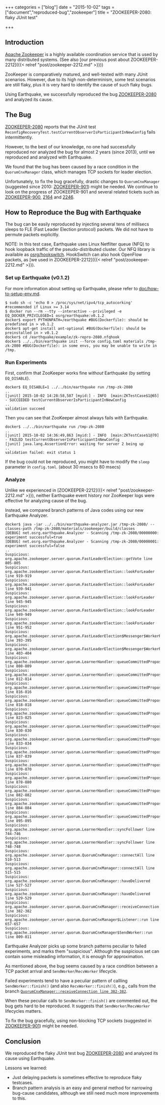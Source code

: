+++
categories = ["blog"]
date = "2015-10-02"
tags = ["document","reproduced-bug","zookeeper"]
title = "ZOOKEEPER-2080: flaky JUnit test"

+++

## Introduction
[Apache Zookeeper](https://zookeeper.apache.org/) is a highly available coordination service that is used by many distributed systems.
(See also [our previous post about ZOOKEEPER-2212]({{< relref "post/zookeeper-2212.md" >}}))

ZooKeeper is comparatively matured, and well-tested with many JUnit scenarios.
However, due to its high non-determinism, some test scenarios are still flaky, plus it is very hard to identify the cause of such flaky bugs.

Using Earthquake, we successfully reproduced the bug [ZOOKEEPER-2080](https://issues.apache.org/jira/browse/ZOOKEEPER-2080) and analyzed its cause.

## The Bug
[ZOOKEEPER-2080](https://issues.apache.org/jira/browse/ZOOKEEPER-2080) reports that the JUnit test `ReconfigRecoveryTest.testCurrentObserverIsParticipantInNewConfig` fails intermittently.

However, to the best of our knowledge, no one had successfully reproduced nor analyzed the bug for almost 2 years (since 2013), until we reproduced and analyzed with Earthquake.

We found that the bug has been caused by a race condition in the `QuorumCnxManager` class, which manages TCP sockets for leader election.

Unfortunately, to fix the bug gracefully, drastic changes to `QuorumCnxManager` (suggested since 2010: [ZOOKEEPER-901](https://issues.apache.org/jira/browse/ZOOKEEPER-901)) might be needed.
We continue to look on the progress of ZOOKEEPER-901 and several related tickets such as [ZOOKEEPER-900](https://issues.apache.org/jira/browse/ZOOKEEPER-900), [2164](https://issues.apache.org/jira/browse/ZOOKEEPER-2164) and [2246](https://issues.apache.org/jira/browse/ZOOKEEPER-2246).


## How to Reproduce the Bug with Earthquake

The bug can be easily reproduced by injecting several tens of millisecs sleeps to FLE (Fast Leader Election protocol) packets.
We did not have to permute packets explicitly.

NOTE: In this test case, Earthquake uses Linux Netfilter queue (NFQ) to hook loopback traffic of the pseudo-distributed cluster. Our NFQ library is available as [osrg/hookswitch](https://github.com/osrg/hookswitch/). HookSwitch can also hook OpenFlow packets, as [we used in ZOOKEEPER-2212]({{< relref "post/zookeeper-2212.md" >}}).

### Set up Earthquake (v0.1.2)
For more information about setting up Earthquake, please refer to [doc/how-to-setup-env.md](https://github.com/ampf11111/namazu/blob/v0.1.2/doc/how-to-setup-env.md).

    $ sudo sh -c 'echo 0 > /proc/sys/net/ipv4/tcp_autocorking' #recommended if Linux >= 3.14
    $ docker run --rm --tty --interactive --privileged -e EQ_DOCKER_PRIVILEGED=1 osrg/earthquake:v0.1.2
    docker$ export PYTHONPATH=/earthquake #BUG(Dockerfile): should be predefined in > v0.1.2
    docker$ apt-get install ant-optional #BUG(Dockerfile): should be preinstalled in > v0.1.2
    docker$ cd /earthquake/example/zk-repro-2080.nfqhook
    docker$ ../../bin/earthquake init --force config.toml materials /tmp-zk-2080 #BUG(Dockerfile): in some envs, you may be unable to write in /tmp.

### Run Experiments
First, confirm that ZooKeeper works fine with*out* Earthquake (by setting `EQ_DISABLE`).

    docker$ EQ_DISABLE=1 ../../bin/earthquake run /tmp-zk-2080
    ..
    [junit] 2015-10-02 14:28:58,587 [myid:] - INFO  [main:ZKTestCase$1@65] - SUCCEEDED testCurrentObserverIsParticipantInNewConfig
    ..
    validation succeed


Then you can see that ZooKeeper almost always fails *with* Earthquake.

    docker$ ../../bin/earthquake run /tmp-zk-2080
    ..
    [junit] 2015-10-02 14:36:49,863 [myid:] - INFO  [main:ZKTestCase$1@70] - FAILED testCurrentObserverIsParticipantInNewConfig
    [junit] java.lang.AssertionError: waiting for server 2 being up
	..
    validation failed: exit status 1


If the bug could not be reproduced, you might have to modify the `sleep` parameter in `config.toml`. (about 30 msecs to 80 msecs)


### Analyze
Unlike we experienced in [ZOOKEEPER-2212]({{< relref "post/zookeeper-2212.md" >}}), neither Earthquake event history nor ZooKeeper logs were effective for analyzing cause of the bug.

Instead, we compared branch patterns of Java codes using our new Earthquake Analyzer.


    docker$ java -jar ../../bin/earthquake-analyzer.jar /tmp-zk-2080/ --classes-path /tmp-zk-2080/materials/zookeeper/build/classes
    [DEBUG] net.osrg.earthquake.Analyzer - Scanning /tmp-zk-2080/00000000: experiment successful=true
    [DEBUG] net.osrg.earthquake.Analyzer - Scanning /tmp-zk-2080/00000001: experiment successful=false
    ..
    Suspicious: org.apache.zookeeper.server.quorum.FastLeaderElection::getVote line 805-805
    Suspicious: org.apache.zookeeper.server.quorum.FastLeaderElection::lookForLeader line 919-919
    Suspicious: org.apache.zookeeper.server.quorum.FastLeaderElection::lookForLeader line 939-941
    Suspicious: org.apache.zookeeper.server.quorum.FastLeaderElection::lookForLeader line 945-945
    Suspicious: org.apache.zookeeper.server.quorum.FastLeaderElection::lookForLeader line 949-949
    Suspicious: org.apache.zookeeper.server.quorum.FastLeaderElection::lookForLeader line 951-952
    Suspicious: org.apache.zookeeper.server.quorum.FastLeaderElection$Messenger$WorkerReceiver::run line 393-395
    Suspicious: org.apache.zookeeper.server.quorum.FastLeaderElection$Messenger$WorkerReceiver::run line 403-404
    Suspicious: org.apache.zookeeper.server.quorum.LearnerHandler::queueCommittedProposals line 808-809
    Suspicious: org.apache.zookeeper.server.quorum.LearnerHandler::queueCommittedProposals line 812-814
    Suspicious: org.apache.zookeeper.server.quorum.LearnerHandler::queueCommittedProposals line 816-816
    Suspicious: org.apache.zookeeper.server.quorum.LearnerHandler::queueCommittedProposals line 818-818
    Suspicious: org.apache.zookeeper.server.quorum.LearnerHandler::queueCommittedProposals line 823-825
    Suspicious: org.apache.zookeeper.server.quorum.LearnerHandler::queueCommittedProposals line 830-830
    Suspicious: org.apache.zookeeper.server.quorum.LearnerHandler::queueCommittedProposals line 833-834
    Suspicious: org.apache.zookeeper.server.quorum.LearnerHandler::queueCommittedProposals line 837-839
    Suspicious: org.apache.zookeeper.server.quorum.LearnerHandler::queueCommittedProposals line 870-870
    Suspicious: org.apache.zookeeper.server.quorum.LearnerHandler::queueCommittedProposals line 878-880
    Suspicious: org.apache.zookeeper.server.quorum.LearnerHandler::queueCommittedProposals line 882-882
    Suspicious: org.apache.zookeeper.server.quorum.LearnerHandler::queueCommittedProposals line 884-884
    Suspicious: org.apache.zookeeper.server.quorum.LearnerHandler::queueCommittedProposals line 895-895
    Suspicious: org.apache.zookeeper.server.quorum.LearnerHandler::syncFollower line 744-746
    Suspicious: org.apache.zookeeper.server.quorum.LearnerHandler::syncFollower line 748-748
    Suspicious: org.apache.zookeeper.server.quorum.QuorumCnxManager::connectAll line 510-513
    Suspicious: org.apache.zookeeper.server.quorum.QuorumCnxManager::connectAll line 515-515
    Suspicious: org.apache.zookeeper.server.quorum.QuorumCnxManager::haveDelivered line 527-527
    Suspicious: org.apache.zookeeper.server.quorum.QuorumCnxManager::haveDelivered line 529-529
    Suspicious: org.apache.zookeeper.server.quorum.QuorumCnxManager::receiveConnection line 382-382
    Suspicious: org.apache.zookeeper.server.quorum.QuorumCnxManager$Listener::run line 657-657
    Suspicious: org.apache.zookeeper.server.quorum.QuorumCnxManager$SendWorker::run line 809-811
    

Earthquake Analyzer picks up some branch patterns peculiar to failed experiments, and marks them "suspicious".
Although the suspicious set can contain some misleading information, it is enough for approximation.

As mentioned above, the bug seems caused by a race condition between a TCP packet arrival and `SendWorker`/`RecvWorker` lifecycle.

Failed experiments tend to have a peculiar pattern of callling `SendWorker::finish()` (and also `RecvWorker::finish()`), e.g., calls from the branch [`QuorumCnxManager::receiveConnection line 382-382`](https://github.com/apache/zookeeper/blob/df7d56d25d38f872b5793af365ef732c4478eb1d/src/java/main/org/apache/zookeeper/server/quorum/QuorumCnxManager.java#L382).
	
When these peculiar calls to `SendWorker::finish()` are commented out, the bug gets hard to be reproduced. It suggests that `SendWorker`/`RecvWorker` lifecycles matters.

To fix the bug gracefully, using non-blocking TCP sockets (suggested in [ZOOKEEPER-901](https://issues.apache.org/jira/browse/ZOOKEEPER-901)) might be needed.

## Conclusion
We reproduced the flaky JUnit test bug [ZOOKEEPER-2080](https://issues.apache.org/jira/browse/ZOOKEEPER-2080) and analyzed its cause using Earthquake.

Lessons we learned:

 * Just delaying packets is sometimes effective to reproduce flaky testcases.
 * Branch pattern analysis is an easy and general method for narrowing bug-cause candidates, although we still need much more improvements to this.
